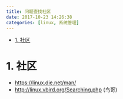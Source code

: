 ```yaml
---
title: 问题查找社区
date: 2017-10-23 14:26:38
categories: [linux, 系统管理]
---
```


<!-- TOC -->

- [1. 社区](#1-社区)

<!-- /TOC -->
# 1. 社区
* https://linux.die.net/man/ 
* http://linux.vbird.org/Searching.php (鸟哥)